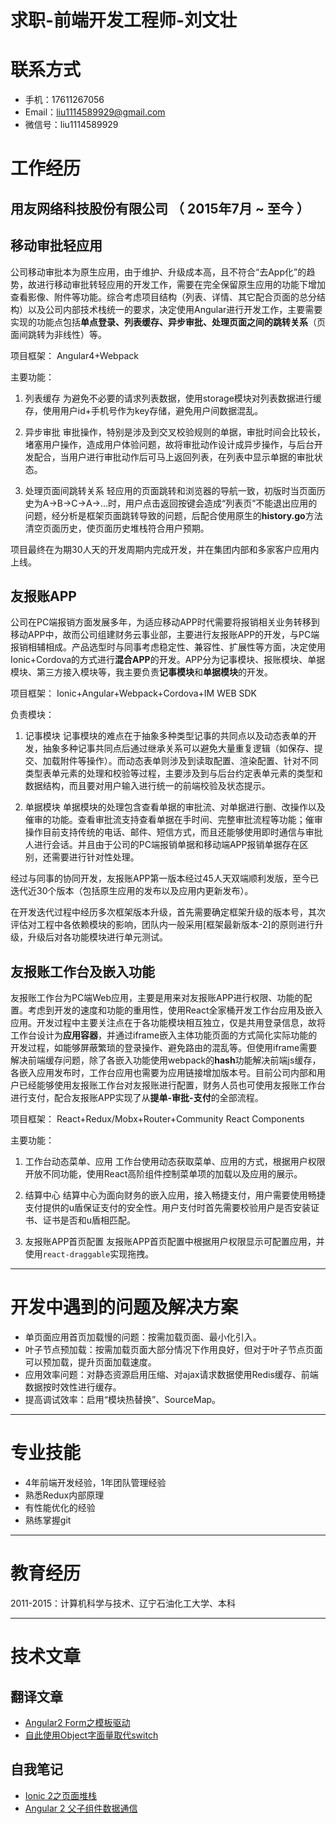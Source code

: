 # 求职-前端开发工程师-刘文壮

# 联系方式
- 手机：17611267056
- Email：liu1114589929@gmail.com
- 微信号：liu1114589929

# 工作经历

## 用友网络科技股份有限公司 （ 2015年7月 ~ 至今 ）

## 移动审批轻应用
公司移动审批本为原生应用，由于维护、升级成本高，且不符合“去App化”的趋势，故进行移动审批转轻应用的开发工作，需要在完全保留原生应用的功能下增加查看影像、附件等功能。综合考虑项目结构（列表、详情、其它配合页面的总分结构）以及公司内部技术栈统一的要求，决定使用Angular进行开发工作，主要需要实现的功能点包括**单点登录、列表缓存、异步审批、处理页面之间的跳转关系**（页面间跳转为非线性）等。

项目框架：
Angular4+Webpack

主要功能：
1. 列表缓存
为避免不必要的请求列表数据，使用storage模块对列表数据进行缓存，使用用户id+手机号作为key存储，避免用户间数据混乱。

2. 异步审批
审批操作，特别是涉及到交叉校验规则的单据，审批时间会比较长，堵塞用户操作，造成用户体验问题，故将审批动作设计成异步操作，与后台开发配合，当用户进行审批动作后可马上返回列表，在列表中显示单据的审批状态。

3. 处理页面间跳转关系
轻应用的页面跳转和浏览器的导航一致，初版时当页面历史为A->B->C->A->...时，用户点击返回按键会造成“列表页”不能退出应用的问题，经分析是框架页面跳转导致的问题，后配合使用原生的**history.go**方法清空页面历史，使页面历史堆栈符合用户预期。

项目最终在为期30人天的开发周期内完成开发，并在集团内部和多家客户应用内上线。

## 友报账APP
公司在PC端报销方面发展多年，为适应移动APP时代需要将报销相关业务转移到移动APP中，故而公司组建财务云事业部，主要进行友报账APP的开发，与PC端报销相辅相成。产品选型时与同事考虑稳定性、兼容性、扩展性等方面，决定使用Ionic+Cordova的方式进行**混合APP**的开发。APP分为记事模块、报账模块、单据模块、第三方接入模块等，我主要负责**记事模块**和**单据模块**的开发。

项目框架：
Ionic+Angular+Webpack+Cordova+IM WEB SDK

负责模块：
1. 记事模块
记事模块的难点在于抽象多种类型记事的共同点以及动态表单的开发，抽象多种记事共同点后通过继承关系可以避免大量重复逻辑（如保存、提交、加载附件等操作）。而动态表单则涉及到读取配置、渲染配置、针对不同类型表单元素的处理和校验等过程，主要涉及到与后台约定表单元素的类型和数据结构，而且要对用户输入进行统一的前端校验及状态提示。

2. 单据模块
单据模块的处理包含查看单据的审批流、对单据进行删、改操作以及催审的功能。查看审批流支持查看单据在手时间、完整审批流程等功能；催审操作目前支持传统的电话、邮件、短信方式，而且还能够使用即时通信与审批人进行会话。并且由于公司的PC端报销单据和移动端APP报销单据存在区别，还需要进行针对性处理。

经过与同事的协同开发，友报账APP第一版本经过45人天双端顺利发版，至今已迭代近30个版本（包括原生应用的发布以及应用内更新发布）。

在开发迭代过程中经历多次框架版本升级，首先需要确定框架升级的版本号，其次评估对工程中各依赖模块的影响，团队内一般采用[框架最新版本-2]的原则进行升级，升级后对各功能模块进行单元测试。

## 友报账工作台及嵌入功能
友报账工作台为PC端Web应用，主要是用来对友报账APP进行权限、功能的配置。考虑到开发的速度和功能的重用性，使用React全家桶开发工作台应用及嵌入应用。开发过程中主要关注点在于各功能模块相互独立，仅是共用登录信息，故将工作台设计为**应用容器**，并通过iframe嵌入主体功能页面的方式简化实际功能的开发过程，如能够屏蔽繁琐的登录操作、避免路由的混乱等。但使用iframe需要解决前端缓存问题，除了各嵌入功能使用webpack的**hash**功能解决前端js缓存，各嵌入应用发布时，工作台应用也需要为应用链接增加版本号。目前公司内部和用户已经能够使用友报账工作台对友报账进行配置，财务人员也可使用友报账工作台进行支付，配合友报账APP实现了从**提单-审批-支付**的全部流程。

项目框架：
React+Redux/Mobx+Router+Community React Components

主要功能：
1. 工作台动态菜单、应用
工作台使用动态获取菜单、应用的方式，根据用户权限开放不同功能，使用React高阶组件控制菜单项的加载以及应用的展示。

2. 结算中心
结算中心为面向财务的嵌入应用，接入畅捷支付，用户需要使用畅捷支付提供的u盾保证支付的安全性。用户支付时首先需要校验用户是否安装证书、证书是否和u盾相匹配。

3. 友报账APP首页配置
友报账APP首页配置中根据用户权限显示可配置应用，并使用`react-draggable`实现拖拽。

* * *
# 开发中遇到的问题及解决方案

- 单页面应用首页加载慢的问题：按需加载页面、最小化引入。
- 叶子节点预加载：按需加载页面大部分情况下作用良好，但对于叶子节点页面可以预加载，提升页面加载速度。
- 应用效率问题：对静态资源启用压缩、对ajax请求数据使用Redis缓存、前端数据按时效性进行缓存。
- 提高调试效率：启用“模块热替换”、SourceMap。

* * *
# 专业技能

 - 4年前端开发经验，1年团队管理经验
 - 熟悉Redux内部原理
 - 有性能优化的经验
 - 熟练掌握git

* * *
# 教育经历
2011-2015：计算机科学与技术、辽宁石油化工大学、本科

* * *
# 技术文章

## 翻译文章

- [Angular2 Form之模板驱动](http://liuwenzhuang.github.io/2016/05/24/angular2-template-form.html)
- [自此使用Object字面量取代switch](http://liuwenzhuang.github.io/2016/03/25/replace-switch-with-object-literals.html)

## 自我笔记

- [Ionic 2之页面堆栈](http://liuwenzhuang.github.io/2016/04/15/ionic2-navigation-stack.html)
- [Angular 2 父子组件数据通信](http://liuwenzhuang.github.io/2016/03/11/angular2-component-data-binding-and-event.html)
